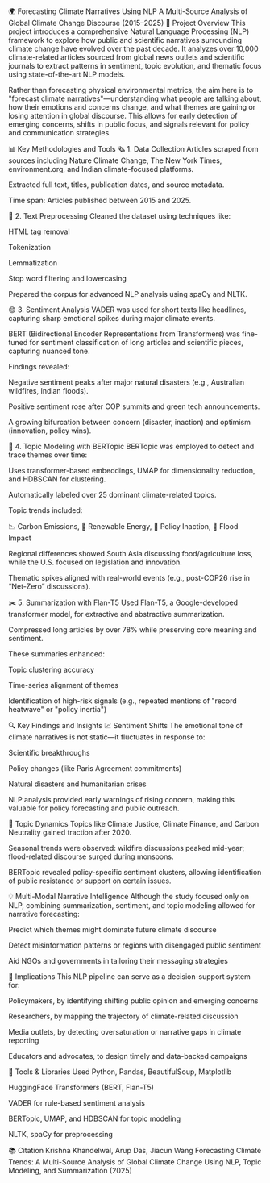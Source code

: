 🌍 Forecasting Climate Narratives Using NLP
A Multi-Source Analysis of Global Climate Change Discourse (2015–2025)
🔬 Project Overview
This project introduces a comprehensive Natural Language Processing (NLP) framework to explore how public and scientific narratives surrounding climate change have evolved over the past decade. It analyzes over 10,000 climate-related articles sourced from global news outlets and scientific journals to extract patterns in sentiment, topic evolution, and thematic focus using state-of-the-art NLP models.

Rather than forecasting physical environmental metrics, the aim here is to "forecast climate narratives"—understanding what people are talking about, how their emotions and concerns change, and what themes are gaining or losing attention in global discourse. This allows for early detection of emerging concerns, shifts in public focus, and signals relevant for policy and communication strategies.

📊 Key Methodologies and Tools
🗞️ 1. Data Collection
Articles scraped from sources including Nature Climate Change, The New York Times, environment.org, and Indian climate-focused platforms.

Extracted full text, titles, publication dates, and source metadata.

Time span: Articles published between 2015 and 2025.

🧹 2. Text Preprocessing
Cleaned the dataset using techniques like:

HTML tag removal

Tokenization

Lemmatization

Stop word filtering and lowercasing

Prepared the corpus for advanced NLP analysis using spaCy and NLTK.

😊 3. Sentiment Analysis
VADER was used for short texts like headlines, capturing sharp emotional spikes during major climate events.

BERT (Bidirectional Encoder Representations from Transformers) was fine-tuned for sentiment classification of long articles and scientific pieces, capturing nuanced tone.

Findings revealed:

Negative sentiment peaks after major natural disasters (e.g., Australian wildfires, Indian floods).

Positive sentiment rose after COP summits and green tech announcements.

A growing bifurcation between concern (disaster, inaction) and optimism (innovation, policy wins).

🧠 4. Topic Modeling with BERTopic
BERTopic was employed to detect and trace themes over time:

Uses transformer-based embeddings, UMAP for dimensionality reduction, and HDBSCAN for clustering.

Automatically labeled over 25 dominant climate-related topics.

Topic trends included:

📉 Carbon Emissions, 🌿 Renewable Energy, 🛑 Policy Inaction, 🌊 Flood Impact

Regional differences showed South Asia discussing food/agriculture loss, while the U.S. focused on legislation and innovation.

Thematic spikes aligned with real-world events (e.g., post-COP26 rise in “Net-Zero” discussions).

✂️ 5. Summarization with Flan-T5
Used Flan-T5, a Google-developed transformer model, for extractive and abstractive summarization.

Compressed long articles by over 78% while preserving core meaning and sentiment.

These summaries enhanced:

Topic clustering accuracy

Time-series alignment of themes

Identification of high-risk signals (e.g., repeated mentions of "record heatwave" or "policy inertia")

🔍 Key Findings and Insights
📈 Sentiment Shifts
The emotional tone of climate narratives is not static—it fluctuates in response to:

Scientific breakthroughs

Policy changes (like Paris Agreement commitments)

Natural disasters and humanitarian crises

NLP analysis provided early warnings of rising concern, making this valuable for policy forecasting and public outreach.

🧩 Topic Dynamics
Topics like Climate Justice, Climate Finance, and Carbon Neutrality gained traction after 2020.

Seasonal trends were observed: wildfire discussions peaked mid-year; flood-related discourse surged during monsoons.

BERTopic revealed policy-specific sentiment clusters, allowing identification of public resistance or support on certain issues.

💡 Multi-Modal Narrative Intelligence
Although the study focused only on NLP, combining summarization, sentiment, and topic modeling allowed for narrative forecasting:

Predict which themes might dominate future climate discourse

Detect misinformation patterns or regions with disengaged public sentiment

Aid NGOs and governments in tailoring their messaging strategies

🧠 Implications
This NLP pipeline can serve as a decision-support system for:

Policymakers, by identifying shifting public opinion and emerging concerns

Researchers, by mapping the trajectory of climate-related discussion

Media outlets, by detecting oversaturation or narrative gaps in climate reporting

Educators and advocates, to design timely and data-backed campaigns

📌 Tools & Libraries Used
Python, Pandas, BeautifulSoup, Matplotlib

HuggingFace Transformers (BERT, Flan-T5)

VADER for rule-based sentiment analysis

BERTopic, UMAP, and HDBSCAN for topic modeling

NLTK, spaCy for preprocessing

📚 Citation
Krishna Khandelwal, Arup Das, Jiacun Wang
Forecasting Climate Trends: A Multi-Source Analysis of Global Climate Change Using NLP, Topic Modeling, and Summarization (2025)

